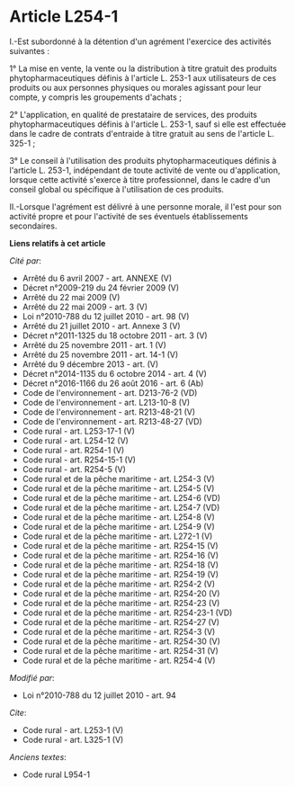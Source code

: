 # Article L254-1

I.-Est subordonné à la détention d'un agrément l'exercice des activités suivantes : 

1° La mise en vente, la vente ou la distribution à titre gratuit des produits phytopharmaceutiques définis à l'article L.
253-1 aux utilisateurs de ces produits ou aux personnes physiques ou morales agissant pour leur compte, y compris les
groupements d'achats ; 

2° L'application, en qualité de prestataire de services, des produits phytopharmaceutiques définis à l'article L. 253-1, sauf
si elle est effectuée dans le cadre de contrats d'entraide à titre gratuit au sens de l'article L. 325-1 ; 

3° Le conseil à l'utilisation des produits phytopharmaceutiques définis à l'article L. 253-1, indépendant de toute activité
de vente ou d'application, lorsque cette activité s'exerce à titre professionnel, dans le cadre d'un conseil global ou
spécifique à l'utilisation de ces produits. 

II.-Lorsque l'agrément est délivré à une personne morale, il l'est pour son activité propre et pour l'activité de ses
éventuels établissements secondaires.

**Liens relatifs à cet article**

_Cité par_:

  - Arrêté du 6 avril 2007 - art. ANNEXE (V)
  - Décret n°2009-219 du 24 février 2009 (V)
  - Arrêté du 22 mai 2009 (V)
  - Arrêté du 22 mai 2009 - art. 3 (V)
  - Loi n°2010-788 du 12 juillet 2010 - art. 98 (V)
  - Arrêté du 21 juillet 2010 - art. Annexe 3 (V)
  - Décret n°2011-1325 du 18 octobre 2011 - art. 3 (V)
  - Arrêté du 25 novembre 2011 - art. 1 (V)
  - Arrêté du 25 novembre 2011 - art. 14-1 (V)
  - Arrêté du 9 décembre 2013 - art. (V)
  - Décret n°2014-1135 du 6 octobre 2014 - art. 4 (V)
  - Décret n°2016-1166 du 26 août 2016 - art. 6 (Ab)
  - Code de l'environnement - art. D213-76-2 (VD)
  - Code de l'environnement - art. L213-10-8 (V)
  - Code de l'environnement - art. R213-48-21 (V)
  - Code de l'environnement - art. R213-48-27 (VD)
  - Code rural - art. L253-17-1 (V)
  - Code rural - art. L254-12 (V)
  - Code rural - art. R254-1 (V)
  - Code rural - art. R254-15-1 (V)
  - Code rural - art. R254-5 (V)
  - Code rural et de la pêche maritime - art. L254-3 (V)
  - Code rural et de la pêche maritime - art. L254-5 (V)
  - Code rural et de la pêche maritime - art. L254-6 (VD)
  - Code rural et de la pêche maritime - art. L254-7 (VD)
  - Code rural et de la pêche maritime - art. L254-8 (V)
  - Code rural et de la pêche maritime - art. L254-9 (V)
  - Code rural et de la pêche maritime - art. L272-1 (V)
  - Code rural et de la pêche maritime - art. R254-15 (V)
  - Code rural et de la pêche maritime - art. R254-16 (V)
  - Code rural et de la pêche maritime - art. R254-18 (V)
  - Code rural et de la pêche maritime - art. R254-19 (V)
  - Code rural et de la pêche maritime - art. R254-2 (V)
  - Code rural et de la pêche maritime - art. R254-20 (V)
  - Code rural et de la pêche maritime - art. R254-23 (V)
  - Code rural et de la pêche maritime - art. R254-23-1 (VD)
  - Code rural et de la pêche maritime - art. R254-27 (V)
  - Code rural et de la pêche maritime - art. R254-3 (V)
  - Code rural et de la pêche maritime - art. R254-30 (V)
  - Code rural et de la pêche maritime - art. R254-31 (V)
  - Code rural et de la pêche maritime - art. R254-4 (V)

_Modifié par_:

  - Loi n°2010-788 du 12 juillet 2010 - art. 94

_Cite_:

  - Code rural - art. L253-1 (V)
  - Code rural - art. L325-1 (V)

_Anciens textes_:

  - Code rural L954-1
